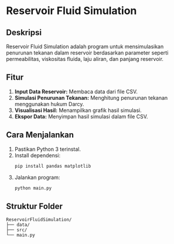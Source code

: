 # Reservoir Fluid Simulation

## Deskripsi
Reservoir Fluid Simulation adalah program untuk mensimulasikan penurunan tekanan dalam reservoir berdasarkan parameter seperti permeabilitas, viskositas fluida, laju aliran, dan panjang reservoir.

## Fitur
1. **Input Data Reservoir:** Membaca data dari file CSV.
2. **Simulasi Penurunan Tekanan:** Menghitung penurunan tekanan menggunakan hukum Darcy.
3. **Visualisasi Hasil:** Menampilkan grafik hasil simulasi.
4. **Ekspor Data:** Menyimpan hasil simulasi dalam file CSV.

## Cara Menjalankan
1. Pastikan Python 3 terinstal.
2. Install dependensi:
   ```bash
   pip install pandas matplotlib
   ```
3. Jalankan program:
   ```bash
   python main.py
   ```

## Struktur Folder
```
ReservoirFluidSimulation/
├── data/
├── src/
└── main.py